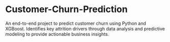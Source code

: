 # Customer-Churn-Prediction
An end-to-end project to predict customer churn using Python and XGBoost. Identifies key attrition drivers through data analysis and predictive modeling to provide actionable business insights.
